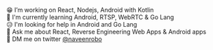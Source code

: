  😁 I’m working on React, Nodejs, Android with Kotlin<br>
 🤗 I'm currently learning Android, RTSP, WebRTC & Go Lang<br>
 😥 I'm looking for help in Android and Go Lang<br>
 🤗 Ask me about React, Reverse Engineering Web Apps & Android apps<br>
 🐤 DM me on twitter [@naveenrobo](http://twitter.com/naveenrobo)
